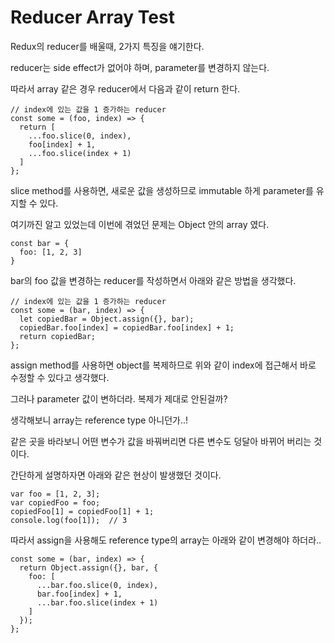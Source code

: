 Reducer Array Test
===

Redux의 reducer를 배울때, 2가지 특징을 얘기한다.

reducer는 side effect가 없어야 하며, parameter를 변경하지 않는다.

따라서 array 같은 경우 reducer에서 다음과 같이 return 한다.

```
// index에 있는 값을 1 증가하는 reducer
const some = (foo, index) => {
  return [
    ...foo.slice(0, index),
    foo[index] + 1,
    ...foo.slice(index + 1)
  ]
};
```

slice method를 사용하면, 새로운 값을 생성하므로 immutable 하게 parameter를 유지할 수 있다.

여기까진 알고 있었는데 이번에 겪었던 문제는 Object 안의 array 였다.

```
const bar = {
  foo: [1, 2, 3]
}
```

bar의 foo 값을 변경하는 reducer를 작성하면서 아래와 같은 방법을 생각했다.

```
// index에 있는 값을 1 증가하는 reducer
const some = (bar, index) => {
  let copiedBar = Object.assign({}, bar);
  copiedBar.foo[index] = copiedBar.foo[index] + 1;
  return copiedBar;
};
```

assign method를 사용하면 object를 복제하므로 위와 같이 index에 접근해서 바로 수정할 수 있다고 생각했다.

그러나 parameter 값이 변하더라. 복제가 제대로 안된걸까?

생각해보니 array는 reference type 아니던가..!

같은 곳을 바라보니 어떤 변수가 값을 바꿔버리면 다른 변수도 덩달아 바뀌어 버리는 것이다.

간단하게 설명하자면 아래와 같은 현상이 발생했던 것이다.

```
var foo = [1, 2, 3];
var copiedFoo = foo;
copiedFoo[1] = copiedFoo[1] + 1;
console.log(foo[1]);  // 3
```

따라서 assign을 사용해도 reference type의 array는 아래와 같이 변경해야 하더라..

```
const some = (bar, index) => {
  return Object.assign({}, bar, {
    foo: [
      ...bar.foo.slice(0, index),
      bar.foo[index] + 1,
      ...bar.foo.slice(index + 1)
    ] 
  });
};
```
